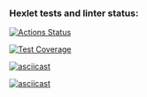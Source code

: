 ### Hexlet tests and linter status:
[![Actions Status](https://github.com/dASSharya/php-project-45/actions/workflows/hexlet-check.yml/badge.svg)](https://github.com/dASSharya/php-project-45/actions)

[![Test Coverage](https://api.codeclimate.com/v1/badges/627e98431be6bbf26f8c/test_coverage)](https://codeclimate.com/github/dASSharya/php-project-45/test_coverage)

[![asciicast](https://asciinema.org/a/4EyKzwOs0S3hpAroDS7BYM37P.svg)](https://asciinema.org/a/4EyKzwOs0S3hpAroDS7BYM37P)

[![asciicast](https://asciinema.org/a/ZB1aJeZTINoX2p6A6g4GJ9C4G.svg)](https://asciinema.org/a/ZB1aJeZTINoX2p6A6g4GJ9C4G)